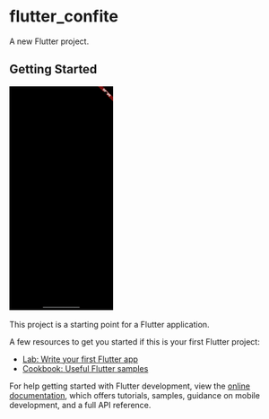 # flutter_confite

A new Flutter project.

## Getting Started
<img src="https://github.com/Mirzaazmath/flutter_confetti/blob/main/assets/Simulator%20Screen%20Recording%20-%20iPhone%2014%20-%202022-11-18%20at%2016.36.51.gif" height="400">

This project is a starting point for a Flutter application.

A few resources to get you started if this is your first Flutter project:

- [Lab: Write your first Flutter app](https://docs.flutter.dev/get-started/codelab)
- [Cookbook: Useful Flutter samples](https://docs.flutter.dev/cookbook)

For help getting started with Flutter development, view the
[online documentation](https://docs.flutter.dev/), which offers tutorials,
samples, guidance on mobile development, and a full API reference.
